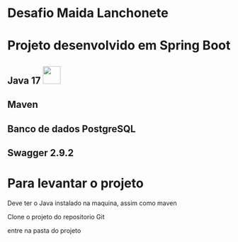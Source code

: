 # Desafio Maida Lanchonete

# Projeto desenvolvido em Spring Boot
## Java 17 <img src="https://cdn.jsdelivr.net/gh/devicons/devicon/icons/java/java-original.svg" width="40" height="40"/>
## Maven
## Banco de dados PostgreSQL
## Swagger 2.9.2

# Para levantar o projeto

Deve ter o Java instalado na maquina, assim como maven

Clone o projeto do repositorio Git

entre na pasta do projeto
 

